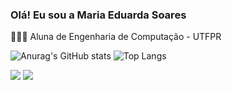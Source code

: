 ### Olá! Eu sou a Maria Eduarda Soares 
👩🏽‍💻 Aluna de Engenharia de Computação - UTFPR

![Anurag's GitHub stats](https://github-readme-stats.vercel.app/api?username=maduromana&show_icons=true&theme=radical)
![Top Langs](https://github-readme-stats.vercel.app/api/top-langs/?username=maduromana&layout=compact&theme=radical)

<div> 
  <a href = "mailto:madu.romana@gmail.com"><img src="https://img.shields.io/badge/-Gmail-%23333?style=for-the-badge&logo=gmail&logoColor=white" target="_blank"></a>
   <a href="https://www.linkedin.com/in/maria-eduarda-soares-romana-silva-629309208?utm_source=share&utm_campaign=share_via&utm_content=profile&utm_medium=android_app" target="_blank"><img src="https://img.shields.io/badge/-LinkedIn-%230077B5?style=for-the-badge&logo=linkedin&logoColor=white" target="_blank"></a>   
</div>
